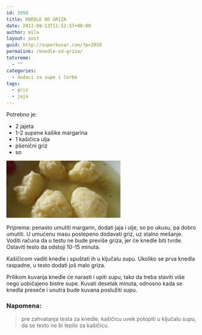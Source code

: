 ```yaml
---
id: 3958
title: KNEDLE OD GRIZA
date: 2012-08-13T11:52:57+00:00
author: mila
layout: post
guid: http://superkuvar.com/?p=3958
permalink: /knedle-od-griza/
totvreme:
  - ""
categories:
  - dodaci za supe i čorbe
tags:
  - griz
  - jaja
---
```

Potrebno je:

  * 2 jajeta
  * 1-2 supene kašike margarina
  * 1 kašičica ulja
  * pšenični griz
  * so

<img class="alignnone size-medium wp-image-3959" title="Knedle od griza" src="/wp-content/uploads/2012/08/Knedle-od-griza-300x150.jpg" alt="" width="300" height="150" /> 

Priprema: penasto umutiti margarin, dodati jaja i ulje, so po ukusu, pa dobro umutiti. U umućenu masu postepeno dodavati griz, uz stalno mešanje. Voditi računa da u testu ne bude previše griza, jer će knedle biti tvrde. Ostaviti testo da odstoji 10-15 minuta.

Kašičicom vaditi knedle i spuštati ih u ključalu supu. Ukoliko se prva knedla raspadne, u testo dodati još malo griza.

Prilikom kuvanja knedle će narasti i upiti supu, tako da treba staviti više nego uobičajeno bistre supe. Kuvati desetak minuta, odnosno kada se knedla preseče i unutra bude kuvana poslužiti supu.

### Napomena:
> pre zahvatanja testa za knedle, kašičicu uvek potopiti u ključalu supu, da se testo ne bi lepilo za kašičicu.